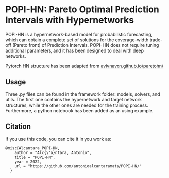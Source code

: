 # POPI-HN: Pareto Optimal Prediction Intervals with Hypernetworks

POPI-HN is a hypernetwork-based model for probabilistic forecasting, which can obtain a complete set of solutions for the coverage-width trade-off (Pareto front) of Prediction Intervals. POPI-HN does not require tuning additional parameters, and it has been designed to deal with deep networks.

Pytorch HN structure has been adapted from [avivnavon.github.io/paretohn/](avivnavon.github.io/paretohn/)

## Usage

Three .py files can be found in the framework folder: models, solvers, and utils. The first one contains the hypernetwork and target network structures, while the other ones are needed for the training process. Furthermore, a python notebook has been added as an using example. 


## Citation

If you use this code, you can cite it in you work as:

```
@misc{Alcantara_POPI-HN,
    author = "Alc{\'a}ntara, Antonio",
    title = "POPI-HN",
    year = 2022,
    url = "https://github.com/antonioalcantaramata/POPI-HN/"
  }
```
